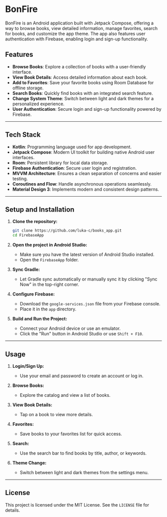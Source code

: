 # BonFire

BonFire is an Android application built with Jetpack Compose, offering a  way to browse books, view detailed information, manage favorites, search for books, and customize the app theme. The app also features user authentication with Firebase, enabling login and sign-up functionality.

## Features

- **Browse Books**: Explore a collection of books with a user-friendly interface.
- **View Book Details**: Access detailed information about each book.
- **Add to Favorites**: Save your favorite books using Room Database for offline storage.
- **Search Books**: Quickly find books with an integrated search feature.
- **Change System Theme**: Switch between light and dark themes for a personalized experience.
- **User Authentication**: Secure login and sign-up functionality powered by Firebase.

---

## Tech Stack

- **Kotlin**: Programming language used for app development.
- **Jetpack Compose**: Modern UI toolkit for building native Android user interfaces.
- **Room**: Persistent library for local data storage.
- **Firebase Authentication**: Secure user login and registration.
- **MVVM Architecture**: Ensures a clean separation of concerns and easier testing.
- **Coroutines and Flow**: Handle asynchronous operations seamlessly.
- **Material Design 3**: Implements modern and consistent design patterns.

---

## Setup and Installation

1. **Clone the repository:**
   ```bash
   git clone https://github.com/luka-c/books_app.git
   cd FirebaseApp
   ```

2. **Open the project in Android Studio:**
   - Make sure you have the latest version of Android Studio installed.
   - Open the `FirebaseApp` folder.

3. **Sync Gradle:**
   - Let Gradle sync automatically or manually sync it by clicking "Sync Now" in the top-right corner.

4. **Configure Firebase:**
   - Download the `google-services.json` file from your Firebase console.
   - Place it in the `app` directory.

5. **Build and Run the Project:**
   - Connect your Android device or use an emulator.
   - Click the "Run" button in Android Studio or use `Shift + F10`.

---

## Usage

1. **Login/Sign Up:**
   - Use your email and password to create an account or log in.

2. **Browse Books:**
   - Explore the catalog and view a list of books.

3. **View Book Details:**
   - Tap on a book to view more details.

4. **Favorites:**
   - Save books to your favorites list for quick access.

5. **Search:**
   - Use the search bar to find books by title, author, or keywords.

6. **Theme Change:**
   - Switch between light and dark themes from the settings menu.

---

## License

This project is licensed under the MIT License. See the `LICENSE` file for details.

